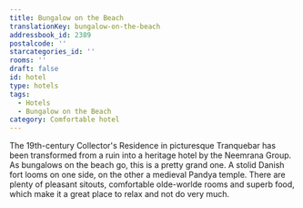 ```yaml
---
title: Bungalow on the Beach
translationKey: bungalow-on-the-beach
addressbook_id: 2389
postalcode: ''
starcategories_id: ''
rooms: ''
draft: false
id: hotel
type: hotels
tags:
  - Hotels
  - Bungalow on the Beach
category: Comfortable hotel
---
```

The 19th-century Collector's Residence in picturesque Tranquebar has been transformed from a ruin into a heritage hotel by the Neemrana Group. As bungalows on the beach go, this is a pretty grand one. A stolid Danish fort looms on one side, on the other a medieval Pandya temple. There are plenty of pleasant sitouts, comfortable olde-worlde rooms and superb food, which make it a great place to relax and not do very much.